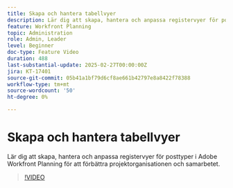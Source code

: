 ```yaml
---
title: Skapa och hantera tabellvyer
description: Lär dig att skapa, hantera och anpassa registervyer för posttyper i Adobe Workfront Planning för att förbättra projektorganisationen och samarbetet.
feature: Workfront Planning
topic: Administration
role: Admin, Leader
level: Beginner
doc-type: Feature Video
duration: 488
last-substantial-update: 2025-02-27T00:00:00Z
jira: KT-17401
source-git-commit: 05b41a1bf79d6cf8ae661b42797e8a8422f78388
workflow-type: tm+mt
source-wordcount: '50'
ht-degree: 0%

---
```



# Skapa och hantera tabellvyer

Lär dig att skapa, hantera och anpassa registervyer för posttyper i Adobe Workfront Planning för att förbättra projektorganisationen och samarbetet.

>[!VIDEO](https://video.tv.adobe.com/v/3448000/?learn=on&enablevpops)
